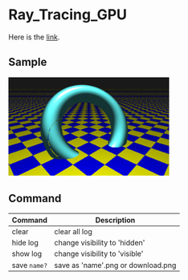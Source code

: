 # Ray_Tracing_GPU

Here is the [link](https://ktechi.github.io/Ray_Tracing_GPU/).

## Sample
<img src="image/1.png" style="width:20rem;"/>
<!-- <img src="image/2.png" style="width:20rem;"/> -->

## Command
| Command | Description |
|---------|-------------|
| clear | clear all log |
| hide log | change visibility to 'hidden' |
| show log | change visibility to 'visible' |
| save `name?` | save as 'name'.png or download.png |
